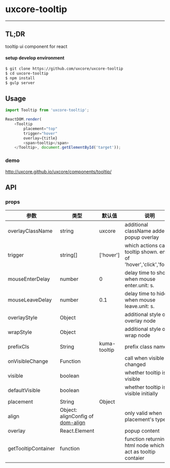 # uxcore-tooltip

---

## TL;DR

tooltip ui component for react

#### setup develop environment

```sh
$ git clone https://github.com/uxcore/uxcore-tooltip
$ cd uxcore-tooltip
$ npm install
$ gulp server
```

## Usage

```js
import Tooltip from 'uxcore-tooltip';

ReactDOM.render(
	<Tooltip
		placement="top"
		trigger="hover"
		overlay={title}
		<span>tooltip</span>
	</Tooltip>, document.getElementById('target'));
```

### demo
http://uxcore.github.io/uxcore/components/tooltip/

## API

### props

|参数|类型|默认值|说明|
|---|----|---|------|
|overlayClassName | string | uxcore | additional className added to popup overlay |
|trigger | string[] | ['hover'] | which actions cause tooltip shown. enum of 'hover','click','focus' |
|mouseEnterDelay | number | 0 | delay time to show when mouse enter.unit: s. |
|mouseLeaveDelay | number | 0.1 | delay time to hide when mouse leave.unit: s. |
|overlayStyle | Object |  | additional style of overlay node |
|wrapStyle | Object |  | additional style of wrap node |
|prefixCls | String | kuma-tooltip | prefix class name |
|onVisibleChange | Function |  | call when visible is changed |
|visible | boolean |  | whether tooltip is visible |
|defaultVisible | boolean |  | whether tooltip is visible initially |
|placement | String|Object |  | one of ['left','right','top','bottom', 'topLeft', 'topRight', 'bottomLeft', | 'bottomRight'] or alignConfig of [dom-align](https://github.com/yiminghe/dom-align)
|align | Object: alignConfig of [dom-align](https://github.com/yiminghe/dom-align) |  | only valid when placement's type | is String. value will be merged into placement's align config. note: can only accept offset and targetOffset
|overlay | React.Element |  | popup content |
|getTooltipContainer | function |  | function returning html node which will act as tooltip contaier |
